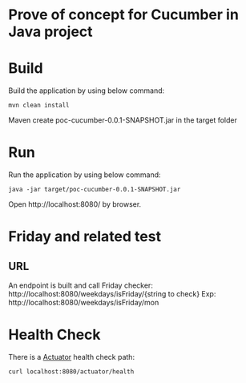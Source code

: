 # Prove of concept for Cucumber in Java project

# Build
Build the application by using below command:
```ssh
mvn clean install
```
Maven create poc-cucumber-0.0.1-SNAPSHOT.jar in the target folder

# Run
Run the application by using below command:
```ssh
java -jar target/poc-cucumber-0.0.1-SNAPSHOT.jar
```
Open http://localhost:8080/ by browser.

# Friday and related test
## URL
An endpoint is built and call Friday checker: http://localhost:8080/weekdays/isFriday/{string to check}
Exp: http://localhost:8080/weekdays/isFriday/mon

# Health Check
There is a [Actuator] health check path:
```ssh
curl localhost:8080/actuator/health
```

[Actuator]: https://docs.spring.io/spring-boot/docs/current/reference/htmlsingle/#production-ready